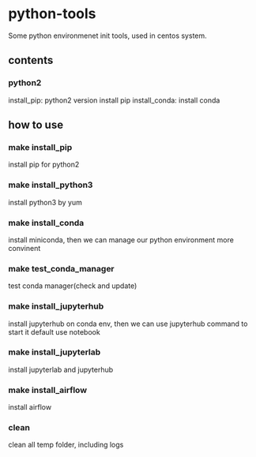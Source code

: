 # python-tools
Some python environmenet init tools, used in centos system.


## contents
### python2
install_pip: python2 version install pip
install_conda: install conda

## how to use
### make install_pip
install pip for python2

### make install_python3
install python3 by yum

### make install_conda
install miniconda, then we can manage our python environment more convinent

### make test_conda_manager
test conda manager(check and update)

### make install_jupyterhub
install jupyterhub on conda env, then we can use jupyterhub command to start it
default use notebook

### make install_jupyterlab
install jupyterlab and jupyterhub

### make install_airflow
install airflow

### clean
clean all temp folder, including logs